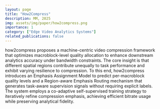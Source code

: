```yaml
---
layout: page
title: "How2Compress"
description: MM, 2025
img: assets/img/paper/how2compress.png
importance: 1
category: ["Edge Video Analytics Systems"]
related_publications: false
---
```


how2compress proposes a machine-centric video compression framework that optimizes macroblock-level quality allocation to enhance downstream analytics accuracy under bandwidth constraints. The core insight is that different spatial regions contribute unequally to task performance and exhibit varying resilience to compression. To this end, how2compress introduces an Emphasis Assignment Model to predict per-macroblock quality levels and a Region-aware Emphasis Routing mechanism that generates task-aware supervision signals without requiring explicit labels. The system employs a co-adaptive self-supervised training strategy to iteratively refine compression emphasis, achieving efficient bitrate usage while preserving analytical fidelity.
